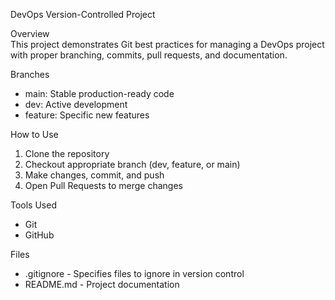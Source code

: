 DevOps Version-Controlled Project

Overview  
This project demonstrates Git best practices for managing a DevOps project with proper branching, commits, pull requests, and documentation.

Branches  
- main: Stable production-ready code  
- dev: Active development  
- feature: Specific new features  

How to Use  
1. Clone the repository  
2. Checkout appropriate branch (dev, feature, or main)  
3. Make changes, commit, and push  
4. Open Pull Requests to merge changes  

Tools Used  
- Git  
- GitHub  

Files  
- .gitignore - Specifies files to ignore in version control  
- README.md - Project documentation  

